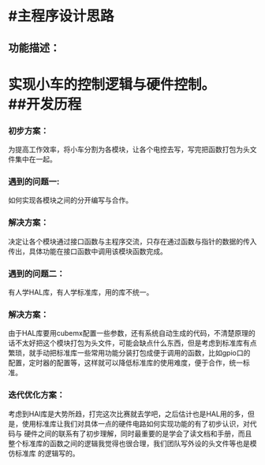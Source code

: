 #主程序设计思路
================
## 功能描述：<br>

  实现小车的控制逻辑与硬件控制。<br>
##开发历程
============
### 初步方案：<br>
  为提高工作效率，将小车分割为各模块，让各个电控去写，写完把函数打包为头文件集中在一起。<br>
### 遇到的问题一:<br>
  如何实现各模块之间的分开编写与合作。<br>
### 解决方案：<br>
  决定让各个模块通过接口函数与主程序交流，只存在通过函数与指针的数据的传入传出，具体功能在接口函数中调用该模块函数完成。<br>
### 遇到的问题二：<br>
  有人学HAL库，有人学标准库，用的库不统一。<br>
### 解决方案：<br>
  由于HAL库要用cubemx配置一些参数，还有系统自动生成的代码，不清楚原理的话不太好把这个模块打包为头文件，可能会缺点什么东西，但是考虑到标准库有点繁琐，就手动把标准库一些常用功能分装打包成便于调用的函数，比如gpio口的配置，定时器的配置等，这样就可以降低标准库的使用难度，便于合作，统一标准。<br>
### 迭代优化方案：<br>
  考虑到HAl库是大势所趋，打完这次比赛就去学吧，之后估计也是HAL用的多，但是，使用标准库让我们对具体一点的硬件电路如何实现功能的有了初步认识，对代码与
  硬件之间的联系有了初步理解，同时最重要的是学会了读文档和手册，而且整个标准库的函数之间的逻辑我觉得也很合理，我们团队写外设的头文件等也是模仿标准库
  的逻辑写的。
